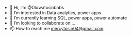 - 👋 Hi, I’m @Oluwatosinbabs
- 👀 I’m interested in Data analytics, power apps
- 🌱 I’m currently learning SQL, power apps, power automate
- 💞️ I’m looking to collaborate on ...
- 📫 How to reach me mercytosin04@gmail.com

<!---
Oluwatosinbabs/Oluwatosinbabs is a ✨ special ✨ repository because its `README.md` (this file) appears on your GitHub profile.
You can click the Preview link to take a look at your changes.
--->
